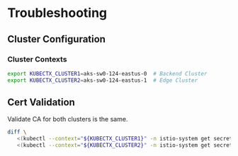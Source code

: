 # Troubleshooting

## Cluster Configuration

### Cluster Contexts

```sh
export KUBECTX_CLUSTER1=aks-sw0-124-eastus-0  # Backend Cluster
export KUBECTX_CLUSTER2=aks-sw0-124-eastus-1  # Edge Cluster
```

## Cert Validation 

Validate CA for both clusters is the same.
```sh
diff \
   <(kubectl --context="${KUBECTX_CLUSTER1}" -n istio-system get secret cacerts -ojsonpath='{.data.root-cert\.pem}') \
   <(kubectl --context="${KUBECTX_CLUSTER2}" -n istio-system get secret cacerts -ojsonpath='{.data.root-cert\.pem}')
```